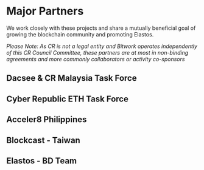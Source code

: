
# Major Partners

We work closely with these projects and share a mutually beneficial goal of growing the blockchain community and
promoting Elastos.

*Please Note: As CR is not a legal entity and Bitwork operates independently of this CR Council Committee, these
partners are at most in non-binding agreements and more commonly collaborators or activity co-sponsors*

## Dacsee & CR Malaysia Task Force

## Cyber Republic ETH Task Force

## Acceler8 Philippines

## Blockcast - Taiwan

## Elastos - BD Team
